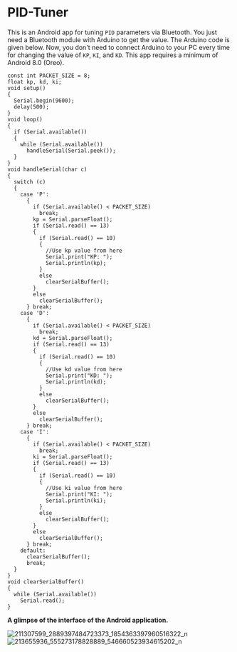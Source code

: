 # PID-Tuner
This is an Android app for tuning `PID` parameters via Bluetooth. You just need a Bluetooth module with Arduino to get the value. The Arduino code is given below. Now, you don't need to connect Arduino to your PC every time for changing the value of `KP`, `KI`, and `KD`. This app requires a minimum of Android 8.0 (Oreo).

```
const int PACKET_SIZE = 8;
float kp, kd, ki;
void setup()
{
  Serial.begin(9600);
  delay(500);
}
void loop()
{
  if (Serial.available())
  {
    while (Serial.available())
      handleSerial(Serial.peek());
  }
}
void handleSerial(char c)
{
  switch (c)
  {
    case 'P':
      {
        if (Serial.available() < PACKET_SIZE)
          break;
        kp = Serial.parseFloat();
        if (Serial.read() == 13)
        {
          if (Serial.read() == 10)
          {
            //Use kp value from here
            Serial.print("KP: ");
            Serial.println(kp);
          }
          else
            clearSerialBuffer();
        }
        else
          clearSerialBuffer();
      } break;
    case 'D':
      {
        if (Serial.available() < PACKET_SIZE)
          break;
        kd = Serial.parseFloat();
        if (Serial.read() == 13)
        {
          if (Serial.read() == 10)
          {
            //Use kd value from here
            Serial.print("KD: ");
            Serial.println(kd);
          }
          else
            clearSerialBuffer();
        }
        else
          clearSerialBuffer();
      } break;
    case 'I':
      {
        if (Serial.available() < PACKET_SIZE)
          break;
        ki = Serial.parseFloat();
        if (Serial.read() == 13)
        {
          if (Serial.read() == 10)
          {
            //Use ki value from here
            Serial.print("KI: ");
            Serial.println(ki);
          }
          else
            clearSerialBuffer();
        }
        else
          clearSerialBuffer();
      } break;
    default:
      clearSerialBuffer();
      break;
  }
}
void clearSerialBuffer()
{
  while (Serial.available())
    Serial.read();
}
```

**A glimpse of the interface of the Android application.**

![211307599_2889397484723373_1854363397960516322_n](https://github.com/AtiqurRahmanAni/PID-Tuner/assets/56642339/7e2b28ab-c6b4-4278-b9b3-a89fd216d874)
![213655936_555273178828889_546660523934615202_n](https://github.com/AtiqurRahmanAni/PID-Tuner/assets/56642339/fdd558d0-edb7-454a-9984-4e8fe739a41d)
